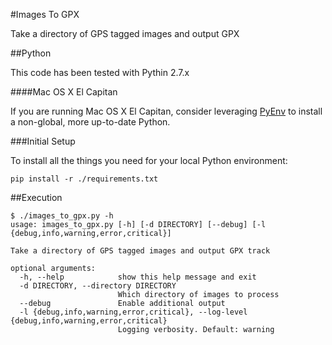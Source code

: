 #Images To GPX

Take a directory of GPS tagged images and output GPX

##Python

This code has been tested with Pythin 2.7.x

####Mac OS X El Capitan

If you are running Mac OS X El Capitan, consider leveraging [PyEnv](https://github.com/yyuu/pyenv) to install a non-global, more up-to-date Python.

###Initial Setup

To install all the things you need for your local Python environment:

    pip install -r ./requirements.txt

##Execution

    $ ./images_to_gpx.py -h
    usage: images_to_gpx.py [-h] [-d DIRECTORY] [--debug] [-l {debug,info,warning,error,critical}]

    Take a directory of GPS tagged images and output GPX track

    optional arguments:
      -h, --help            show this help message and exit
      -d DIRECTORY, --directory DIRECTORY
                            Which directory of images to process
      --debug               Enable additional output
      -l {debug,info,warning,error,critical}, --log-level {debug,info,warning,error,critical}
                            Logging verbosity. Default: warning